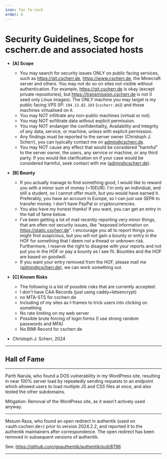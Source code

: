 ```yaml
---
icon: fas fa-lock
order: 6
---
```


# Security Guidelines, Scope for cscherr.de and associated hosts

- **[A] Scope**
    - You may search for security issues ONLY on public facing services,
      such as <https://git.cscherr.de>, <https://www.cscherr.de>, the
      Minecraft server and others. You may not do so on sites
      not visible without authentication. For example, <https://git.cscherr.de> is okay
      (except private repositories), but <https://transmission.cscherr.de> is not
      (I seed only Linux images). The ONLY machine you may target is my public
      facing VPS (IP: `194.13.82.193` (`cscherr.de`)) and those machines
      virtualised on it.
    - You may NOT infiltrate any non-public machines (virtual or not).
    - You may NOT exfiltrate data without explicit permission.
    - You may NOT endanger the confidentiality, Availability and Integrity of
      any data, service, or machine, unless with explicit permission.
    - Any findings must be reported to the server owner (Christoph J. Scherr),
      you can typically contact me on admin@cscherr.de.
    - You may NOT cause any effect that would be considered "harmful" to the
      server owner, the users, any service or machine, or any third party. If
      you would like clarification on if your case would be considered harmful,
      seek contact with me (admin@cscherr.de).

- **[B] Bounty**
    - If you actually manage to find something good, I would like to reward you with a
      minor sum of money (~10EUR). I'm only an individual, and still a student,
      so I cannot offer much, but you would have earned it. Preferably, you have
      an account in Europe, so I can just use SEPA to transfer money. I don't have
      PayPal or cryptocurrencies.
    - You also have my honest thanks! If you want, you can get an entry in the
      hall of fame below.
    - I've been getting a lot of mail recently reporting very minor things, that
      are often not security issues, like "exposed information on
      https://static.cscherr.de". I encourage you all to report things you might
      find suspicious, but you will not gain a bounty or entry in the HOF for
      something that I deem not a thread or unknown risk. Furthermore, I reserve the right to
      disagree with your reports and not put you in the HOF or pay a bounty as I
      see fit. Bounties and the HOF are based on goodwill.
    - If you want your entry removed from the HOF, please mail me (admin@cscherr.de),
      we can work something out.

- **[C] Known Risks**
    - The following is a list of possible risks that are currently accepted:
    - I don't have CAA Records (just using caddy+letsencrypt)
    - no MTA-STS for cscherr.de
    - Including of my sites as I-frames to trick users into clicking on something
    - No rate limiting on my web server
    - Possible brute forcing of login forms (I use strong random passwords and MFA)
    - No BIMI Record for cscherr.de

- Christoph J. Scherr, 2024

--------------------------------------------------------------------------------

<h2 class="display-1 text-center text-huge">Hall of Fame</h2>

--------------------------------------------------------------------------------

Parth Narula, who found a DOS vulnerability in my WordPress site, resulting in
near 100% server load by repeatedly sending requests to an endpoint which
allowed users to load multiple JS and CSS files at once, and also tested the
other subdomains.

Mitigation: Removal of the WordPress site, as it wasn't actively used anyway.

--------------------------------------------------------------------------------

Mesum Raza, who found an open redirect in authentik (used on <auth.cscherr.de>)
prior to version 2024.2.2, and reported it to the authentik maintainers after
correspondence. The open redirect has been removed in subsequent versions
of authentik.

See: <https://github.com/goauthentik/authentik/pull/8796>

--------------------------------------------------------------------------------

